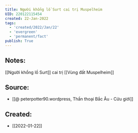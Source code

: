```yaml
---
title: Người khổng lồ Surt cai trị Muspelheim
UID: 220122115454
created: 22-Jan-2022
tags:
  - 'created/2022/Jan/22'
  - 'evergreen'
  - 'permanent/fact'
publish: True
---
```

## Notes:
[[Người khổng lồ Surt]] cai trị [[Vùng đất Muspelheim]]

## Source:
- [[@ peterpotter90.wordpress, Thần thoại Bắc Âu - Cửu giới]]


## Created:
- [[2022-01-22]]
